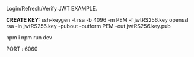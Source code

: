 Login/Refresh/Verify JWT EXAMPLE.

<strong>CREATE KEY:</strong>
ssh-keygen -t rsa -b 4096 -m PEM -f jwtRS256.key
openssl rsa -in jwtRS256.key -pubout -outform PEM -out jwtRS256.key.pub

npm i
npm run dev

PORT : 6060
